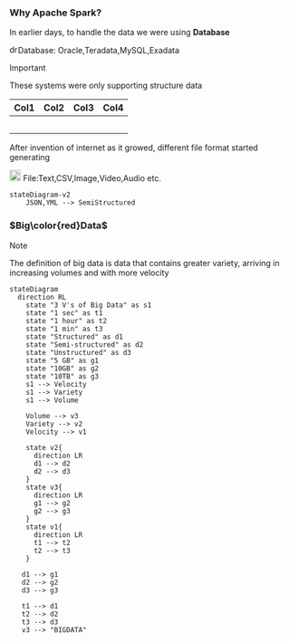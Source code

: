 ### Why Apache Spark?
In earlier days, to handle the data we were using **Database**

<img src="https://icons.iconarchive.com/icons/paomedia/small-n-flat/512/database-icon.png" alt="drawing" style="width:15px;"/>Database: Oracle,Teradata,MySQL,Exadata

> [!IMPORTANT]
> These systems were only supporting structure data

| Col1| Col2 | Col3 | Col4   |     
|-------|-------|-------|------|
|        |        |        |        |      
|        |        |        |        |    
|        |        |        |        |   
|        |        |        |        |    
|        |        |        |        |      

After invention of internet as it growed, different file format started generating

<img src="https://w7.pngwing.com/pngs/867/482/png-transparent-computer-icons-document-file-format-icon-design-basic-angle-text-rectangle.png" alt="drawing" style="width:20px;"/> File:Text,CSV,Image,Video,Audio etc.


```mermaid
stateDiagram-v2
    JSON,YML --> SemiStructured
```

  ### $Big\color{red}Data$
  
>[!NOTE]
> The definition of big data is data that contains greater variety, arriving in increasing volumes and with more velocity
  

```mermaid
stateDiagram
  direction RL
    state "3 V's of Big Data" as s1
    state "1 sec" as t1
    state "1 hour" as t2
    state "1 min" as t3
    state "Structured" as d1
    state "Semi-structured" as d2
    state "Unstructured" as d3
    state "5 GB" as g1
    state "10GB" as g2
    state "10TB" as g3
    s1 --> Velocity
    s1 --> Variety
    s1 --> Volume
   
    Volume --> v3
    Variety --> v2
    Velocity --> v1

    state v2{
      direction LR
      d1 --> d2
      d2 --> d3
    }
    state v3{
      direction LR
      g1 --> g2
      g2 --> g3
    }
    state v1{
      direction LR
      t1 --> t2
      t2 --> t3
    }

   d1 --> g1
   d2 --> g2
   d3 --> g3

   t1 --> d1
   t2 --> d2
   t3 --> d3
   v3 --> "BIGDATA"
  
```


